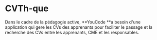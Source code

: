 # CVTh-que
Dans le cadre de la pédagogie active, **YouCode **a besoin d'une application qui gere les CVs des apprenants pour faciliter le passage et la recherche des CVs entre les apprenants, CME et les responsables.
